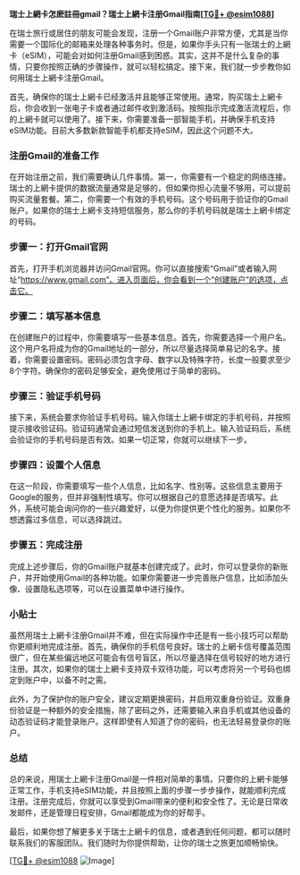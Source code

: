 **瑞士上網卡怎麽註冊gmail？瑞士上網卡注册Gmail指南[[TG💪+ @esim1088](https://t.me/s/esim1088)]**

在瑞士旅行或居住的朋友可能会发现，注册一个Gmail账户非常方便，尤其是当你需要一个国际化的邮箱来处理各种事务时。但是，如果你手头只有一张瑞士的上網卡（eSIM），可能会对如何注册Gmail感到困惑。其实，这并不是什么复杂的事情，只要你按照正确的步骤操作，就可以轻松搞定。接下来，我们就一步步教你如何用瑞士上網卡注册Gmail。

首先，确保你的瑞士上網卡已经激活并且能够正常使用。通常，购买瑞士上網卡后，你会收到一张电子卡或者通过邮件收到激活码。按照指示完成激活流程后，你的上網卡就可以使用了。接下来，你需要准备一部智能手机，并确保手机支持eSIM功能。目前大多数新款智能手机都支持eSIM，因此这个问题不大。

### 注册Gmail的准备工作

在开始注册之前，我们需要确认几件事情。第一，你需要有一个稳定的网络连接。瑞士的上網卡提供的数据流量通常是足够的，但如果你担心流量不够用，可以提前购买流量套餐。第二，你需要一个有效的手机号码。这个号码用于验证你的Gmail账户。如果你的瑞士上網卡支持短信服务，那么你的手机号码就是瑞士上網卡绑定的号码。

### 步骤一：打开Gmail官网

首先，打开手机浏览器并访问Gmail官网。你可以直接搜索“Gmail”或者输入网址“https://www.gmail.com”。进入页面后，你会看到一个“创建账户”的选项，点击它。

### 步骤二：填写基本信息

在创建账户的过程中，你需要填写一些基本信息。首先，你需要选择一个用户名。这个用户名将成为你的Gmail地址的一部分，所以尽量选择简单易记的名字。接着，你需要设置密码。密码必须包含字母、数字以及特殊字符，长度一般要求至少8个字符。确保你的密码足够安全，避免使用过于简单的密码。

### 步骤三：验证手机号码

接下来，系统会要求你验证手机号码。输入你瑞士上網卡绑定的手机号码，并按照提示接收验证码。验证码通常会通过短信发送到你的手机上。输入验证码后，系统会验证你的手机号码是否有效。如果一切正常，你就可以继续下一步。

### 步骤四：设置个人信息

在这一阶段，你需要填写一些个人信息，比如名字、性别等。这些信息主要用于Google的服务，但并非强制性填写。你可以根据自己的意愿选择是否填写。此外，系统可能会询问你的一些兴趣爱好，以便为你提供更个性化的服务。如果你不想透露过多信息，可以选择跳过。

### 步骤五：完成注册

完成上述步骤后，你的Gmail账户就基本创建完成了。此时，你可以登录你的新账户，并开始使用Gmail的各种功能。如果你需要进一步完善账户信息，比如添加头像、设置隐私选项等，可以在设置菜单中进行操作。

### 小贴士

虽然用瑞士上網卡注册Gmail并不难，但在实际操作中还是有一些小技巧可以帮助你更顺利地完成注册。首先，确保你的手机信号良好。瑞士的上網卡信号覆盖范围很广，但在某些偏远地区可能会有信号盲区，所以尽量选择在信号较好的地方进行注册。其次，如果你的瑞士上網卡支持双卡双待功能，可以考虑将另一个号码也绑定到账户中，以备不时之需。

此外，为了保护你的账户安全，建议定期更换密码，并启用双重身份验证。双重身份验证是一种额外的安全措施，除了密码之外，还需要输入来自手机或其他设备的动态验证码才能登录账户。这样即使有人知道了你的密码，也无法轻易登录你的账户。

### 总结

总的来说，用瑞士上網卡注册Gmail是一件相对简单的事情。只要你的上網卡能够正常工作，手机支持eSIM功能，并且按照上面的步骤一步步操作，就能顺利完成注册。注册完成后，你就可以享受到Gmail带来的便利和安全性了。无论是日常收发邮件，还是管理日程安排，Gmail都能成为你的好帮手。

最后，如果你想了解更多关于瑞士上網卡的信息，或者遇到任何问题，都可以随时联系我们的客服团队。我们随时为你提供帮助，让你的瑞士之旅更加顺畅愉快。

[[TG💪+ @esim1088](https://t.me/s/esim1088) ![Image](https://i.postimg.cc/4NQfJmqS/Snipaste-2025-05-13-00-14-12.png)]